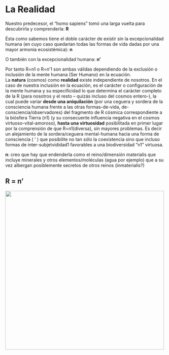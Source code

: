 # La Realidad


Nuestro predecesor, el “homo sapiens” tomó una larga vuelta para descubrirla y comprenderla:
**R**

Ésta como sabemos tiene el doble carácter de existir sin la excepcionalidad humana (en cuyo caso quedarían todas las formas de vida dadas por una mayor armonía ecosistémica):
**n**

O también con la excepcionalidad humana:
**n’**

Por tanto R=n1 o R=n’1 son ambas válidas dependiendo de la exclusión o inclusión de la mente humana (Ser Humano) en la ecuación.  
La **natura** (cosmos) como **realidad** existe independiente de nosotros.
En el caso de nuestra inclusión en la ecuación, es el carácter o configuración de la mente humana y su especificidad lo que determina el carácter completo de la R (para nosotros y el resto – quizás incluso del cosmos entero-), la cual puede variar **desde una aniquilación** (por una ceguera y sordera de la consciencia humana frente a las otras formas-de-vida, de-consciencia/observadores) del fragmento de R cósmica correspondiente a la biósfera Tierra (n1) (y su consecuente influencia negativa en el cosmos virtuoso-vital-amoroso),  **hasta una virtuosidad** posibilitada en primer lugar por la comprensión de que R=n1(diversa), sin mayores problemas. Es decir un alejamiento de la sordera/ceguera mental-humana hacia una forma de consciencia ( ’ ) que posibilite no tan sólo la coexistencia sino que incluso formas de inter-subjetvididad1 favorables a una biodiversidad “n1” virtuosa.

**n**: creo que hay que endenderla como el reino/dimensión materialis que incluye minerales y otros elementos/moléculas (agua por ejemplo) que a su vez albergan posiblemente secretos de otros reinos (inmaterialis?)


## R = n’

<img src="abstracciones necesarias.jpg" width="500"/>
